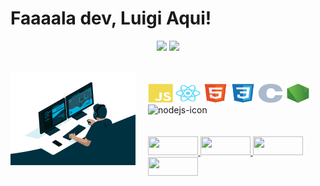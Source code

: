# Faaaala dev, Luigi Aqui!

<header style="margin-bottom: 30px;" class="chart">
  <img height="180em" src="https://github-readme-stats.vercel.app/api?username=LuigiGf&show_icons=true&theme=great-gatsby&include_all_commits=true&count_private=true"/>
  <img height="180em" src="https://github-readme-stats.vercel.app/api/top-langs/?username=LuigiGf&layout=compact&langs_count=16&theme=great-gatsby"/>
</header>
  
<section style="display: flex; flex-direction:row;">
  <img height="150" alt="coding-time" src="code.gif">
  <div style="margin-left: 20px; margin-top:20px">
    <div>
      <img height="30" width="40" alt="js-icon"  src="https://raw.githubusercontent.com/devicons/devicon/master/icons/javascript/javascript-plain.svg">
      <img height="30" width="40" alt="react-icon" src="https://raw.githubusercontent.com/devicons/devicon/master/icons/react/react-original.svg">
      <img height="30" width="40" alt="html-icon" src="https://raw.githubusercontent.com/devicons/devicon/master/icons/html5/html5-original.svg">
      <img height="30" width="40" alt="css-icon" src="https://raw.githubusercontent.com/devicons/devicon/master/icons/css3/css3-original.svg">
      <img height="30" width="40" alt="c-icon" src="https://raw.githubusercontent.com/devicons/devicon/master/icons/c/c-original.svg">
      <img height="30" width="40" alt="nodejs-icon" src="https://raw.githubusercontent.com/devicons/devicon/master/icons/nodejs/nodejs-original.svg">
      <img height="30" width="40" alt="nodejs-icon" src="https://raw.githubusercontent.com/jmnote/z-icons/master/svg/cpp.svg">
    </div>
    <br>
    <br>
    <div>
      <a href = "mailto: work.luigi.fonseca@gmail.com">
        <img height="30" width="80" src="https://img.shields.io/badge/-Gmail-%23EA4335?style=for-the-badge&logo=gmail&logoColor=white">
      </a>
      <a href = "https://www.linkedin.com/in/luigi-gottardello-fonseca-44651a205/">
        <img height="30" width="80" src="https://img.shields.io/badge/-LinkedIn-%230077B5?style=for-the-badge&logo=linkedin&logoColor=white">
      </a>
      <a href = "https://www.youtube.com/channel/UCd5Ivcm28R1C3fCQKbOx2cg">
        <img height="30" width="80" src="https://img.shields.io/badge/-Youtube-%23333?style=for-the-badge&logo=youtube&logoColor=white">
      </a>
      <a href = "https://www.instagram.com/devparadev/">
        <img height="30" width="80" src="https://img.shields.io/badge/-Instagram-%23E4405F?style=for-the-badge&logo=instagram&logoColor=white">
      </a>
    </div>
  </div>
</section>
